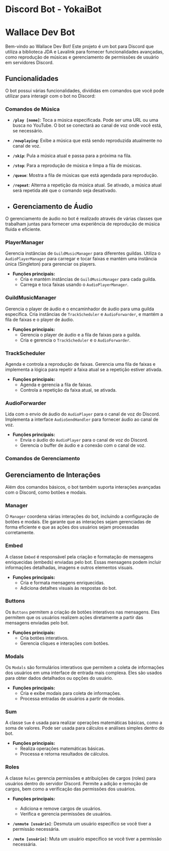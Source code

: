 # Discord Bot - YokaiBot


# Wallace Dev Bot

Bem-vindo ao Wallace Dev Bot! Este projeto é um bot para Discord que utiliza a biblioteca JDA e Lavalink para fornecer funcionalidades avançadas, como reprodução de músicas e gerenciamento de permissões de usuário em servidores Discord.

## Funcionalidades

O bot possui várias funcionalidades, divididas em comandos que você pode utilizar para interagir com o bot no Discord:

### Comandos de Música

- **`/play [nome]`**: Toca a música especificada. Pode ser uma URL ou uma busca no YouTube. O bot se conectará ao canal de voz onde você está, se necessário.
  
- **`/nowplaying`**: Exibe a música que está sendo reproduzida atualmente no canal de voz.
  
- **`/skip`**: Pula a música atual e passa para a próxima na fila.
  
- **`/stop`**: Para a reprodução de música e limpa a fila de músicas.
  
- **`/queue`**: Mostra a fila de músicas que está agendada para reprodução.
  
- **`/repeat`**: Alterna a repetição da música atual. Se ativado, a música atual será repetida até que o comando seja desativado.

- ## Gerenciamento de Áudio

O gerenciamento de áudio no bot é realizado através de várias classes que trabalham juntas para fornecer uma experiência de reprodução de música fluida e eficiente.

### PlayerManager

Gerencia instâncias de `GuildMusicManager` para diferentes guildas. Utiliza o `AudioPlayerManager` para carregar e tocar faixas e mantém uma instância única (Singleton) para gerenciar os players.

- **Funções principais:**
  - Cria e mantém instâncias de `GuildMusicManager` para cada guilda.
  - Carrega e toca faixas usando o `AudioPlayerManager`.

### GuildMusicManager

Gerencia o player de áudio e o encaminhador de áudio para uma guilda específica. Cria instâncias de `TrackScheduler` e `AudioForwarder`, e mantém a fila de faixas e o player de áudio.

- **Funções principais:**
  - Gerencia o player de áudio e a fila de faixas para a guilda.
  - Cria e gerencia o `TrackScheduler` e o `AudioForwarder`.

### TrackScheduler

Agenda e controla a reprodução de faixas. Gerencia uma fila de faixas e implementa a lógica para repetir a faixa atual se a repetição estiver ativada.

- **Funções principais:**
  - Agenda e gerencia a fila de faixas.
  - Controla a repetição da faixa atual, se ativada.

### AudioForwarder

Lida com o envio de áudio do `AudioPlayer` para o canal de voz do Discord. Implementa a interface `AudioSendHandler` para fornecer áudio ao canal de voz.

- **Funções principais:**
  - Envia o áudio do `AudioPlayer` para o canal de voz do Discord.
  - Gerencia o buffer de áudio e a conexão com o canal de voz.

### Comandos de Gerenciamento

## Gerenciamento de Interações

Além dos comandos básicos, o bot também suporta interações avançadas com o Discord, como botões e modais.

### Manager

O `Manager` coordena várias interações do bot, incluindo a configuração de botões e modais. Ele garante que as interações sejam gerenciadas de forma eficiente e que as ações dos usuários sejam processadas corretamente.

### Embed

A classe `Embed` é responsável pela criação e formatação de mensagens enriquecidas (embeds) enviadas pelo bot. Essas mensagens podem incluir informações detalhadas, imagens e outros elementos visuais.

- **Funções principais:**
  - Cria e formata mensagens enriquecidas.
  - Adiciona detalhes visuais às respostas do bot.

### Buttons

Os `Buttons` permitem a criação de botões interativos nas mensagens. Eles permitem que os usuários realizem ações diretamente a partir das mensagens enviadas pelo bot.

- **Funções principais:**
  - Cria botões interativos.
  - Gerencia cliques e interações com botões.

### Modals

Os `Modals` são formulários interativos que permitem a coleta de informações dos usuários em uma interface de entrada mais complexa. Eles são usados para obter dados detalhados ou opções do usuário.

- **Funções principais:**
  - Cria e exibe modais para coleta de informações.
  - Processa entradas de usuários a partir de modais.

### Sum

A classe `Sum` é usada para realizar operações matemáticas básicas, como a soma de valores. Pode ser usada para cálculos e análises simples dentro do bot.

- **Funções principais:**
  - Realiza operações matemáticas básicas.
  - Processa e retorna resultados de cálculos.

### Roles

A classe `Roles` gerencia permissões e atribuições de cargos (roles) para usuários dentro do servidor Discord. Permite a adição e remoção de cargos, bem como a verificação das permissões dos usuários.

- **Funções principais:**
  - Adiciona e remove cargos de usuários.
  - Verifica e gerencia permissões de usuários.
- **`/unmute [usuário]`**: Desmuta um usuário específico se você tiver a permissão necessária.
  
- **`/mute [usuário]`**: Muta um usuário específico se você tiver a permissão necessária.






